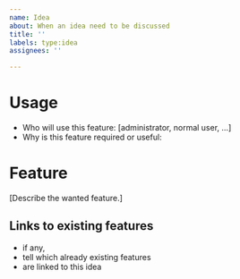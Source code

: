 ```yaml
---
name: Idea
about: When an idea need to be discussed
title: ''
labels: type:idea
assignees: ''

---
```


# Usage

* Who will use this feature: \[administrator, normal user, …\]
* Why is this feature required or useful:

# Feature

\[Describe the wanted feature.\]

## Links to existing features

* if any,
* tell which already existing features
* are linked to this idea
